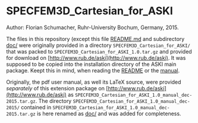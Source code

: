# SPECFEM3D_Cartesian_for_ASKI

Author: Florian Schumacher, Ruhr-University Bochum, Germany, 2015.

The files in this repository (except this file [README.md](README.md) and subdirectory [doc/](doc) were originally 
provided in a directory `SPECFEM3D_Cartesian_for_ASKI/` that was packed to `SPECFEM3D_Cartesian_for_ASKI_1.0.tar.gz`
and provided for download on [http://www.rub.de/aski](http://www.rub.de/aski). It was supposed to be copied into
the installation directory of the ASKI main package. Keept this in mind, when reading
the [README](README) or the [manual](doc/SPECFEM3D_Cartesian_for_ASKI_1-0_manual.pdf).

Originally, the pdf user manual, as well its LaTeX source, were provided *separately* of this extension package
on [http://www.rub.de/aski](http://www.rub.de/aski) as `SPECFEM3D_Cartesian_for_ASKI_1.0_manual_dec-2015.tar.gz`. The directory
`SPECFEM3D_Cartesian_for_ASKI_1.0_manual_dec-2015/` contained in `SPECFEM3D_Cartesian_for_ASKI_1.0_manual_dec-2015.tar.gz` 
is here renamed as [doc/](doc) and was added for completeness.
